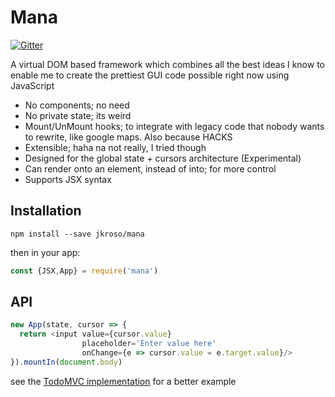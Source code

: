 # Mana

[![Gitter](https://badges.gitter.im/Join%20Chat.svg)](https://gitter.im/jkroso/mana?utm_source=badge&utm_medium=badge&utm_campaign=pr-badge)

A virtual DOM based framework which combines all the best ideas I know to enable me to create the prettiest GUI code possible right now using JavaScript

- No components; no need
- No private state; its weird
- Mount/UnMount hooks; to integrate with legacy code that nobody wants to rewrite, like google maps. Also because HACKS
- Extensible; haha na not really, I tried though
- Designed for the global state + cursors architecture (Experimental)
- Can render onto an element, instead of into; for more control
- Supports JSX syntax

## Installation

`npm install --save jkroso/mana`

then in your app:

```js
const {JSX,App} = require('mana')
```

## API

```js
new App(state, cursor => {
  return <input value={cursor.value}
                placeholder='Enter value here'
                onChange={e => cursor.value = e.target.value}/>
}).mountIn(document.body)
```

see the [TodoMVC implementation](//github.com/jsiom/todomvc) for a better example
